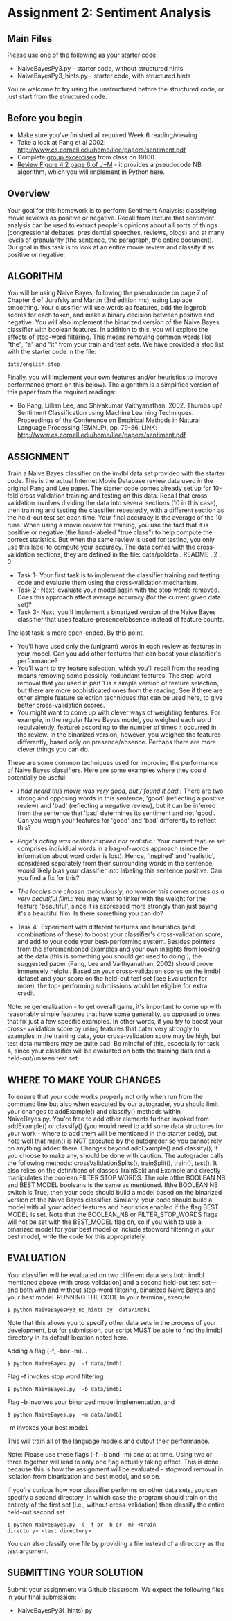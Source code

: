
# Assignment 2: Sentiment Analysis

## Main Files 

Please use one of the following as your starter code: 
+ NaiveBayesPy3.py - starter code, without structured hints 
+ NaiveBayesPy3_hints.py - starter code, with structured hints 

You're welcome to try using the unstructured before the structured code, or just start from the structured code. 


## Before you begin
+ Make sure you've finished all required Week 6 reading/viewing 
+ Take a look at Pang et al 2002: http://www.cs.cornell.edu/home/llee/papers/sentiment.pdf
+ Complete [group excercises](https://aarhusuniversitet-my.sharepoint.com/:w:/g/personal/au622501_uni_au_dk/ETW8G0Mu04hNpmfMOgQR0eYBSGXha27hyM30D-CPAgTjYA?e=BG2svC) from class on 19100.  
+ [Review Figure 4.2 page 6 of J+M](https://web.stanford.edu/~jurafsky/slp3/4.pdf) - it provides a pseudocode NB algorithm, which you will implement in Python here.  


## Overview 

Your goal for this homework is to perform Sentiment Analysis: classifying movie
reviews as positive or negative. Recall from lecture that sentiment analysis can be
used to extract people's opinions about all sorts of things (congressional debates,
presidential speeches, reviews, blogs) and at many levels of granularity (the
sentence, the paragraph, the entire document). Our goal in this task is to look at
an entire movie review and classify it as positive or negative.

## ALGORITHM
You will be using Naive Bayes, following the pseudocode on page 7 of Chapter 6
of Jurafsky and Martin (3rd edition ms), using Laplace smoothing. Your classifier
will use words as features, add the logprob scores for each token, and make a
binary decision between positive and negative. You will also implement the
binarized version of the Naive Bayes classifier with boolean features. In addition
to this, you will explore the effects of stop-word filtering. This means removing
common words like "the", "a" and "it" from your train and test sets. We have
provided a stop list with the starter code in the file:

```
data/english.stop
```

Finally, you will implement your own features and/or heuristics to improve
performance (more on this below).
The algorithm is a simplified version of this paper from the required readings:


+ Bo Pang, Lillian Lee, and Shivakumar Vaithyanathan. 2002. Thumbs up?
Sentiment Classification using Machine Learning Techniques. Proceedings of
the Conference on Empirical Methods in Natural Language Processing (EMNLP),
pp. 79-86. LINK: http://www.cs.cornell.edu/home/llee/papers/sentiment.pdf

## ASSIGNMENT
Train a Naive Bayes classifier on the imdbl data set provided with the starter
code. This is the actual Internet Movie Database review data used in the original
Pang and Lee paper. The starter code comes already set up for 10-fold cross
validation training and testing on this data. Recall that cross-validation involves
dividing the data into several sections (10 in this case), then training and testing
the classifier repeatedly, with a different section as the held-out test set each
time. Your final accuracy is the average of the 10 runs. When using a movie review
for training, you use the fact that it is positive or negative (the hand-labeled "true
class") to help compute the correct statistics. But when the same review is used
for testing, you only use this label to compute your accuracy. The data comes
with the cross-validation sections; they are defined in the file:
data/poldata . README . 2 . 0
+ Task 1- Your first task is to implement the classifier training and testing code and
evaluate them using the cross-validation mechanism.
+ Task 2- Next, evaluate your model again with the stop words removed. Does this
approach affect average accuracy (for the current given data set)?
+ Task 3- Next, you'll implement a binarized version of the Naive Bayes classifier
that uses feature-presence/absence instead of feature counts.

The last task is more open-ended. By this point,

+ You'll have used only the (unigram) words in each review as features in your
model. Can you add other features that can boost your classifier's
performance?
+  You'll want to try feature selection, which you'll recall from the reading means
removing some possibly-redundant features. The stop-word-removal that you
used in part 1 is a simple version of feature selection, but there are more
sophisticated ones from the reading. See if there are other simple feature
selection techniques that can be used here, to give better cross-validation
scores.
+ You might want to come up with clever ways of weighting features. For
example, in the regular Naive Bayes model, you weighed each word
(equivalently, feature) according to the number of times it occurred in the
review. In the binarized version, however, you weighed the features differently,
based only on presence/absence. Perhaps there are more clever things you can
do.

These are some common techniques used for improving the performance of
Naive Bayes classifiers. Here are some examples where they could potentially be
useful: 

+ *I had heard this movie was very good, but / found it bad.*: There are two strong
and opposing words in this sentence, 'good' (reflecting a positive review) and
'bad' (reflecting a negative review), but it can be inferred from the sentence
that 'bad' determines its sentiment and not 'good'. Can you weigh your
features for 'good' and 'bad' differently to reflect this?
+ *Page's acting was neither inspired nor realistic.*: Your current feature set
comprises individual words in a bag-of-words approach (since the information
about word order is lost). Hence, 'inspired' and 'realistic', considered separately
from their surrounding words in the sentence, would likely bias your classifier
into labeling this sentence positive. Can you find a fix for this?
+ *The locales are chosen meticulously; no wonder this comes across as a very
beautiful film.*: You may want to tinker with the weight for the feature
'beautiful', since it is expressed more strongly than just saying it's a beautiful
film. Is there something you can do?

+ Task 4- Experiment with different features and heuristics (and combinations of
these) to boost your classifier's cross-validation score, and add to your code your
best-performing system. Besides pointers from the aforementioned examples
and your own insights from looking at the data (this is something you should get
used to doing!), the suggested paper (Pang, Lee and Vaithyanathan, 2002) should
prove immensely helpful. Based on your cross-validation scores on the imdbl
dataset and your score on the held-out test set (see Evaluation for more), the top-
performing submissions would be eligible for extra credit.

Note: re generalization - to get overall gains, it's important to come up with
reasonably simple features that have some generality, as opposed to ones that fix
just a few specific examples. In other words, if you try to boost your cross-
validation score by using features that cater very strongly to examples in the
training data, your cross-validation score may be high, but test data numbers
may be quite bad. Be mindful of this, especially for task 4, since your classifier will
be evaluated on both the training data and a held-out/unseen test set.

## WHERE TO MAKE YOUR CHANGES
To ensure that your code works properly not only when run from the command
line but also when executed by our autograder, you should limit your changes to
addExample() and classify() methods within NaiveBayes.py. You're free to add
other elements further invoked from addExample() or classify() (you would need
to add some data structures for your work - where to add them will be
mentioned in the starter code), but note well that main() is NOT executed by the
autograder so you cannot rely on anything added there.
Changes beyond addExample() and classify(), if you choose to make any, should
be done with caution. The autograder calls the following methods:
crossValidationSplits(), trainSplit(), train(), test(). It also relies on the definitions
of classes TrainSplit and Example and directly manipulates the boolean
FILTER STOP WORDS. The role ofthe BOOLEAN NB and BEST MODEL booleans
is the same as mentioned. Ifthe BOOLEAN NB switch is True, then your code
should build a model based on the binarized version of the Naive Bayes classifier.
Similarly, your code should build a model with all your added features and
heuristics enabled if the flag BEST MODEL is set. Note that the BOOLEAN_NB or
FILTER_STOP_WORDS flags will not be set with the BEST_MODEL flag on, so if you
wish to use a binarized model for your best model or include stopword filtering in
your best model, write the code for this appropriately.

## EVALUATION
Your classifier will be evaluated on two different data sets both imdbl
mentioned above (with cross validation) and a second held-out test set—and
both with and without stop-word filtering, binarized Naive Bayes and your best
model.
RUNNING THE CODE
In your terminal, execute

```
$ python NaiveBayesPy3_no_hints.py  data/imdb1
```

Note that this allows you to specify other data sets in the process of your
development, but for submission, our script MUST be able to find the imdbl
directory in its default location noted here.

Adding a flag (-f, -bor -m)...

```
$ python NaiveBayes.py  -f data/imdb1
```

Flag -f invokes stop word filtering

```
$ python NaiveBayes.py  -b data/imdb1
``` 

Flag -b involves your binarized model implementation, and

```
$ python NaiveBayes.py  —m data/imdb1
```

-m invokes your best model.

This will train all of the language models and output their performance.

Note: Please use these flags (-f, -b and -m) one at at time. Using two or three
together will lead to only one flag actually taking effect. This is done because this
is how the assignment will be evaluated - stopword removal in isolation from
binarization and best model, and so on.

If you're curious how your classifier performs on other data sets, you can specify a
second directory, in which case the program should train on the entirety of the
first set (i.e., without cross-validation) then classify the entire held-out second
set.

```
$ python NaiveBayes.py  ( —f or —b or —m) <train
directory> <test directory>
```

You can also classify one file by providing a file instead of a directory as the test
argument.

## SUBMITTING YOUR SOLUTION
Submit your assignment via Github classroom. We expect the
following files in your final submission:

+ NaiveBayesPy3(\_hints).py



